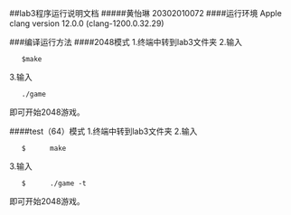 ##lab3程序运行说明文档
#####黄怡琳 20302010072
####运行环境
       Apple clang version 12.0.0 (clang-1200.0.32.29)

###编译运行方法
####2048模式
1.终端中转到lab3文件夹
2.输入

       $make
3.输入

       ./game

即可开始2048游戏。
       
####test（64）模式
1.终端中转到lab3文件夹
2.输入

       $      make
3.输入

       $      ./game -t

即可开始2048游戏。
